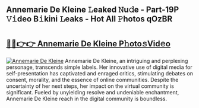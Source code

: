 ## Annemarie De Kleine 𝙻eaked 𝙽u𝚍e - Part-19P 𝚅𝚒deo B𝚒kini 𝙻eaks - Hot All 𝙿hotos qOzBR

# <h2><a href="http://ld1emn.urlbe.top/?page=Annemarie+De+Kleine">🔗🔗👉👉 Annemarie De Kleine P𝚑oto𝚜Vid𝚎o</a></h2>

[![Annemarie De Kleine](https://i.imgur.com/eBuTRDB.gif)](http://ld1emn.urlbe.top/?page=Annemarie+De+Kleine)
Annemarie De Kleine, an intriguing and perplexing personage, transcends simple labels. Her innovative use of digital media for self-presentation has captivated and enraged critics, stimulating debates on consent, morality, and the essence of online communities. Despite the uncertainty of her next steps, her impact on the virtual community is significant. Fueled by unyielding resolve and undeniable enchantment, Annemarie De Kleine reach in the digital community is boundless.

